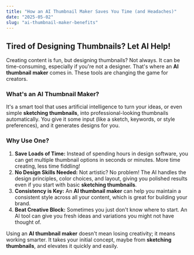 ```yaml
---
title: "How an AI Thumbnail Maker Saves You Time (and Headaches)"
date: "2025-05-02"
slug: "ai-thumbnail-maker-benefits"
---
```


## Tired of Designing Thumbnails? Let AI Help!

Creating content is fun, but designing thumbnails? Not always. It can be time-consuming, especially if you're not a designer. That's where an **AI thumbnail maker** comes in. These tools are changing the game for creators.

### What's an AI Thumbnail Maker?

It's a smart tool that uses artificial intelligence to turn your ideas, or even simple **sketching thumbnails**, into professional-looking thumbnails automatically. You give it some input (like a sketch, keywords, or style preferences), and it generates designs for you.

### Why Use One?

1.  **Save Loads of Time:** Instead of spending hours in design software, you can get multiple thumbnail options in seconds or minutes. More time creating, less time fiddling!
2.  **No Design Skills Needed:** Not artistic? No problem! The AI handles the design principles, color choices, and layout, giving you polished results even if you start with basic **sketching thumbnails**.
3.  **Consistency is Key:** An **AI thumbnail maker** can help you maintain a consistent style across all your content, which is great for building your brand.
4.  **Beat Creative Block:** Sometimes you just don't know where to start. An AI tool can give you fresh ideas and variations you might not have thought of.

Using an **AI thumbnail maker** doesn't mean losing creativity; it means working smarter. It takes your initial concept, maybe from **sketching thumbnails**, and elevates it quickly and easily.
